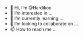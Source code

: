 - 👋 Hi, I’m @Hardikoo
- 👀 I’m interested in ...
- 🌱 I’m currently learning ...
- 💞️ I’m looking to collaborate on ...
- 📫 How to reach me ...

<!---
Hardikoo/Hardikoo is a ✨ special ✨ repository because its `README.md` (this file) appears on your GitHub profile.
You can click the Preview link to take a look at your changes.
--->
